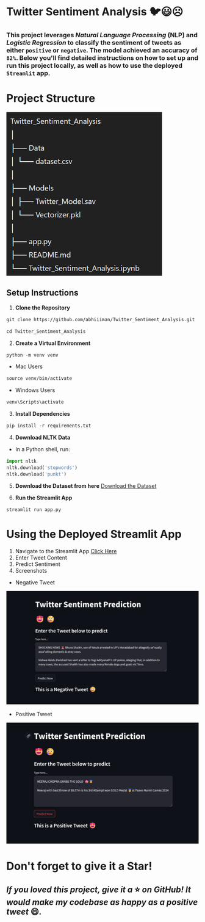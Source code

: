 # Twitter Sentiment Analysis 🐦😃☹️

### This project leverages _Natural Language Processing_ __(NLP)__ and _Logistic Regression_ to classify the sentiment of tweets as either `positive` or `negative`. The model achieved an accuracy of `82%`. Below you'll find detailed instructions on how to set up and run this project locally, as well as how to use the deployed `Streamlit` app.

# Project Structure
<!-- Twitter_Sentiment_Analysis<br>
│<br>
├── Data<br>
│   └── dataset.csv<br>
│<br>
├── Models<br>
│   ├── Twitter_Model.sav<br>
│   └── Vectorizer.pkl<br>
│<br>
├── app.py<br>
├── README.md<br>
└── Twitter_Sentiment_Analysis.ipynb<br> -->
<!-- ![alt text](Screenshots\image2.png) -->
<p>
    <img src="Screenshots\image2.png"/>
</p>


## Setup Instructions

1. **Clone the Repository**

```html
git clone https://github.com/abhiiiman/Twitter_Sentiment_Analysis.git
```

```html
cd Twitter_Sentiment_Analysis
```

2. **Create a Virtual Environment**

```html
python -m venv venv
```
- Mac Users
```html
source venv/bin/activate 
```
- Windows Users
```html
venv\Scripts\activate
```

3. **Install Dependencies**

```html
pip install -r requirements.txt
```

4. **Download NLTK Data**

- In a Python shell, run:

```python
import nltk
nltk.download('stopwords')
nltk.download('punkt')
```

5. **Download the Dataset from here**
[Download the Dataset](https://www.kaggle.com/datasets/kazanova/sentiment140)

6. **Run the Streamlit App**

```html
streamlit run app.py
```

# Using the Deployed Streamlit App
1. Navigate to the Streamlit App [Click Here](https://twitter-sentiment-analysis-e1b1.onrender.com/)
2. Enter Tweet Content
3. Predict Sentiment
4. Screenshots
- Negative Tweet

<!-- ![alt text](Screenshots\image.png) -->
<p>
    <img src="Screenshots\image.png"/>
</p>

- Positive Tweet

<!-- ![alt text](Screenshots\image-1.png) -->
<p>
    <img src="Screenshots\image-1.png"/>
</p>

# Don't forget to give it a Star!

## _If you loved this project, give it a_ ⭐ _on GitHub! It would make my codebase as happy as a positive tweet_ 😄.
